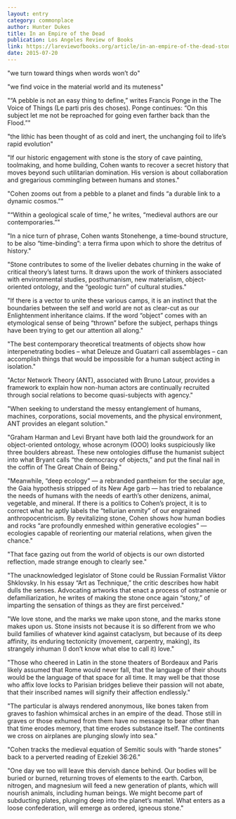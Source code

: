 ```yaml
---
layout: entry
category: commonplace
author: Hunter Dukes
title: In an Empire of the Dead
publication: Los Angeles Review of Books
link: https://lareviewofbooks.org/article/in-an-empire-of-the-dead-stone/
date: 2015-07-20
---
```


"we turn toward things when words won’t do"

"we find voice in the material world and its muteness"

"“A pebble is not an easy thing to define,” writes Francis Ponge in the The Voice of Things (Le parti pris des choses). Ponge continues: “On this subject let me not be reproached for going even farther back than the Flood.”"

"the lithic has been thought of as cold and inert, the unchanging foil to life’s rapid evolution"

"If our historic engagement with stone is the story of cave painting, toolmaking, and home building, Cohen wants to recover a secret history that moves beyond such utilitarian domination. His version is about collaboration and gregarious commingling between humans and stones."

"Cohen zooms out from a pebble to a planet and finds “a durable link to a dynamic cosmos.”"
 
"“Within a geological scale of time,” he writes, “medieval authors are our contemporaries.”"

"In a nice turn of phrase, Cohen wants Stonehenge, a time-bound structure, to be also “time-binding”: a terra firma upon which to shore the detritus of history."

"Stone contributes to some of the livelier debates churning in the wake of critical theory’s latest turns. It draws upon the work of thinkers associated with environmental studies, posthumanism, new materialism, object-oriented ontology, and the “geologic turn” of cultural studies."

"If there is a vector to unite these various camps, it is an instinct that the boundaries between the self and world are not as clear-cut as our Enlightenment inheritance claims. If the word “object” comes with an etymological sense of being “thrown” before the subject, perhaps things have been trying to get our attention all along."

"The best contemporary theoretical treatments of objects show how interpenetrating bodies – what Deleuze and Guatarri call assemblages – can accomplish things that would be impossible for a human subject acting in isolation."

"Actor Network Theory (ANT), associated with Bruno Latour, provides a framework to explain how non-human actors are continually recruited through social relations to become quasi-subjects with agency."

"When seeking to understand the messy entanglement of humans, machines, corporations, social movements, and the physical environment, ANT provides an elegant solution."

"Graham Harman and Levi Bryant have both laid the groundwork for an object-oriented ontology, whose acronym (OOO) looks suspiciously like three boulders abreast. These new ontologies diffuse the humanist subject into what Bryant calls “the democracy of objects,” and put the final nail in the coffin of The Great Chain of Being."

"Meanwhile, “deep ecology” — a rebranded pantheism for the secular age, the Gaia hypothesis stripped of its New Age garb — has tried to rebalance the needs of humans with the needs of earth’s other denizens, animal, vegetable, and mineral. If there is a politics to Cohen’s project, it is to correct what he aptly labels the “tellurian enmity” of our engrained anthropocentricism. By revitalizing stone, Cohen shows how human bodies and rocks “are profoundly enmeshed within generative ecologies” — ecologies capable of reorienting our material relations, when given the chance."

"That face gazing out from the world of objects is our own distorted reflection, made strange enough to clearly see."

"The unacknowledged legislator of Stone could be Russian Formalist Viktor Shklovsky. In his essay “Art as Technique,” the critic describes how habit dulls the senses. Advocating artworks that enact a process of ostranenie or defamiliarization, he writes of making the stone once again “stony,” of imparting the sensation of things as they are first perceived."

"We love stone, and the marks we make upon stone, and the marks stone makes upon us. Stone insists not because it is so different from we who build families of whatever kind against cataclysm, but because of its deep affinity, its enduring tectonicity (movement, carpentry, making), its strangely inhuman (I don’t know what else to call it) love."

"Those who cheered in Latin in the stone theaters of Bordeaux and Paris likely assumed that Rome would never fall, that the language of their shouts would be the language of that space for all time. It may well be that those who affix love locks to Parisian bridges believe their passion will not abate, that their inscribed names will signify their affection endlessly."

"The particular is always rendered anonymous, like bones taken from graves to fashion whimsical arches in an empire of the dead. Those still in graves or those exhumed from them have no message to bear other than that time erodes memory, that time erodes substance itself. The continents we cross on airplanes are plunging slowly into sea."

"Cohen tracks the medieval equation of Semitic souls with “harde stones” back to a perverted reading of Ezekiel 36:26."

"One day we too will leave this dervish dance behind. Our bodies will be buried or burned, returning troves of elements to the earth. Carbon, nitrogen, and magnesium will feed a new generation of plants, which will nourish animals, including human beings. We might become part of subducting plates, plunging deep into the planet’s mantel. What enters as a loose confederation, will emerge as ordered, igneous stone."